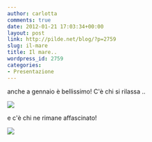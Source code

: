 ```yaml
---
author: carlotta
comments: true
date: 2012-01-21 17:03:34+00:00
layout: post
link: http://pilde.net/blog/?p=2759
slug: il-mare
title: Il mare..
wordpress_id: 2759
categories:
- Presentazione
---
```


anche a gennaio è bellissimo! C'è chi si rilassa ..

![]({{baseurl}}/uploads/2012/01/mare_mati.jpg)




e c'è chi ne rimane affascinato!

![]({{baseurl}}/uploads/2012/01/mare_marghe.jpg)



